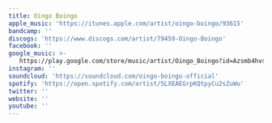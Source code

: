 ```yaml
---
title: Oingo Boingo
apple_music: 'https://itunes.apple.com/artist/oingo-boingo/93615'
bandcamp: ''
discogs: 'https://www.discogs.com/artist/79459-Oingo-Boingo'
facebook: ''
google_music: >-
   https://play.google.com/store/music/artist/Oingo_Boingo?id=Azsmb4hvs4rwzrgtqj2y5izzpn4
instagram: ''
soundcloud: 'https://soundcloud.com/oingo-boingo-official'
spotify: 'https://open.spotify.com/artist/5LXEAEGrpKQtpyCu2sZuWu'
twitter: ''
website: ''
youtube: ''
---
```

